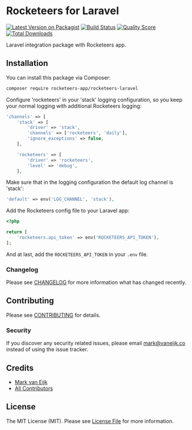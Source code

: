 # Rocketeers for Laravel

[![Latest Version on Packagist](https://img.shields.io/packagist/v/rocketeers-app/rocketeers-laravel.svg?style=flat-square)](https://packagist.org/packages/rocketeers-app/rocketeers-laravel)
[![Build Status](https://img.shields.io/travis/rocketeers-app/rocketeers-laravel/master.svg?style=flat-square)](https://travis-ci.org/rocketeers-app/rocketeers-laravel)
[![Quality Score](https://img.shields.io/scrutinizer/g/rocketeers-app/rocketeers-laravel.svg?style=flat-square)](https://scrutinizer-ci.com/g/rocketeers-app/rocketeers-laravel)
[![Total Downloads](https://img.shields.io/packagist/dt/rocketeers-app/rocketeers-laravel.svg?style=flat-square)](https://packagist.org/packages/rocketeers-app/rocketeers-laravel)

Laravel integration package with Rocketeers app.

## Installation

You can install this package via Composer:

```bash
composer require rocketeers-app/rocketeers-laravel
```

Configure 'rocketeers' in your 'stack' logging configuration, so you keep your normal logging with additional Rocketeers logging:

```php
'channels' => [
    'stack' => [
        'driver' => 'stack',
        'channels' => ['rocketeers', 'daily'],
        'ignore_exceptions' => false,
    ],

    'rocketeers' => [
        'driver' => 'rocketeers',
        'level' => 'debug',
    ],
```

Make sure that in the logging configuration the default log channel is 'stack':

```php
'default' => env('LOG_CHANNEL', 'stack'),
```

Add the Rocketeers config file to your Laravel app:

```php
<?php

return [
    'rocketeers.api_token' => env('ROCKETEERS_API_TOKEN'),
];
```

And at last, add the `ROCKETEERS_API_TOKEN` in your `.env` file.

### Changelog

Please see [CHANGELOG](CHANGELOG.md) for more information what has changed recently.

## Contributing

Please see [CONTRIBUTING](CONTRIBUTING.md) for details.

### Security

If you discover any security related issues, please email mark@vaneijk.co instead of using the issue tracker.

## Credits

- [Mark van Eijk](https://github.com/markvaneijk)
- [All Contributors](../../contributors)

## License

The MIT License (MIT). Please see [License File](LICENSE.md) for more information.
